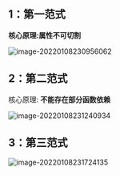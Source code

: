 ## 1：第一范式

**核心原理:属性不可切割**

![image-20220108230956062](E:\study\image-20220108230956062.png)

## 2：第二范式

核心原理: **不能存在部分函数依赖**

![image-20220108231240934](E:\study\images\image-20220108231240934.png)

## 3：第三范式

![image-20220108231724135](E:\study\images\image-20220108231724135.png)